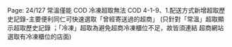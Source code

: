 Page: 24/127
常溫僅能 COD
冷凍超取無法 COD
4-1-9、1.配送方式新增超取歷史記錄-主要便利同仁可快速選取「曾經寄送過的超商」
(只針對「常溫」超取顯示超取歷史記錄 ；「冷凍」超取為避免超商冷凍櫃位不足，故皆須連結
超商網站選取有冷凍櫃位的店面)